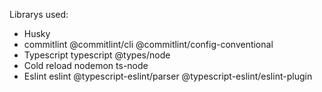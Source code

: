 Librarys used:

- Husky
- commitlint
  @commitlint/cli
  @commitlint/config-conventional
- Typescript
  typescript
  @types/node
- Cold reload
  nodemon
  ts-node
- Eslint
  eslint
  @typescript-eslint/parser
  @typescript-eslint/eslint-plugin
